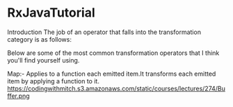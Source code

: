 # RxJavaTutorial

Introduction
The job of an operator that falls into the transformation category is as follows:

Below are some of the most common transformation operators that I think you'll find yourself using.

Map:-
Applies to a function each emitted item.It transforms each emitted item by applying a function to it.
https://codingwithmitch.s3.amazonaws.com/static/courses/lectures/274/Buffer.png
